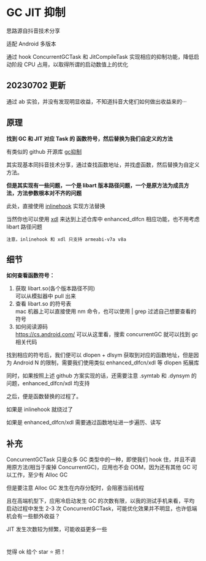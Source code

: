 # GC JIT 抑制

思路源自抖音技术分享

适配 Android 多版本

通过 hook ConcurrentGCTask 和 JitCompileTask 实现相应的抑制功能，降低启动阶段 CPU 占用，以取得所谓的启动数值上的优化

## 20230702 更新

通过 ab 实验，并没有发现明显收益，不知道抖音大佬们如何做出收益来的···

## 原理

**找到 GC 和 JIT 对应 Task 的 函数符号，然后替换为我们自定义的方法**

有类似的 github 开源库 [gc抑制](https://github.com/RicardoJiang/android-performance/blob/main/startup-optimize/src/main/cpp/StartUpOptimize.cpp)

其实现基本同抖音技术分享，通过查找函数地址，并找虚函数，然后替换为自定义方法。  

**但是其实现有一些问题，一个是 libart 版本路径问题，一个是原方法为成员方法，方法参数根本对不齐的问题**

此处，直接使用 [inlinehook](https://github.com/bytedance/android-inline-hook) 实现方法替换

当然你也可以使用 [xdl](https://github.com/hexhacking/xDL) 来达到上述仓库中 enhanced_dlfcn 相应功能，也不用考虑 libart 路径问题

`注意，inlinehook 和 xdl 只支持 armeabi-v7a v8a`

## 细节
**如何查看函数符号：**
1. 获取 libart.so(各个版本路径不同)  
   可以从模拟器中 pull 出来
2. 查看 libart.so 的符号表  
    mac 机器上可以直接使用 nm 命令，也可以使用 | grep 过滤自己想要查看的符号
3. 如何阅读源码  
   https://cs.android.com/ 可以从这里看，搜索 concurrentGC 就可以找到 gc 相关代码

找到相应的符号后，我们便可以 dlopen + dlsym 获取到对应的函数地址，但是因为 Android N 的限制，需要我们使用类似 enhanced_dlfcn/xdl 等 dlopen 拓展库

同时，如果按照上述 github 方案实现的话，还需要注意 .symtab 和 .dynsym 的问题，enhanced_dlfcn/xdl 均支持

之后，便是函数替换的过程了。

如果是 inlinehook 就绕过了

如果是 enhanced_dlfcn/xdl 需要通过函数地址进一步遍历、读写

## 补充

ConcurrentGCTask 只是众多 GC 类型中的一种，即使我们 hook 住，并且不调用原方法(相当于废掉 ConcurrentGC)，应用也不会 OOM，因为还有其他 GC 可以工作，至少有 Alloc GC

但是要注意 Alloc GC 发生在内存分配时，会阻塞当前线程

且在高端机型下，应用冷启动发生 GC 的次数有限，以我的测试手机来看，平均启动过程中发生 2-3 次 ConcurrentGCTask，可能优化效果并不明显，也许低端机会有一些额外收益？

JIT 发生次数较为频繁，可能收益更多一些

#
觉得 ok 给个 star ⭐️ 把！
